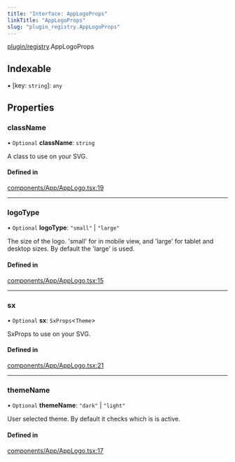 ```yaml
---
title: "Interface: AppLogoProps"
linkTitle: "AppLogoProps"
slug: "plugin_registry.AppLogoProps"
---
```


[plugin/registry](../modules/plugin_registry.md).AppLogoProps

## Indexable

▪ [key: `string`]: `any`

## Properties

### className

• `Optional` **className**: `string`

A class to use on your SVG.

#### Defined in

[components/App/AppLogo.tsx:19](https://github.com/headlamp-k8s/headlamp/blob/e3b4c5c7/frontend/src/components/App/AppLogo.tsx#L19)

___

### logoType

• `Optional` **logoType**: ``"small"`` \| ``"large"``

The size of the logo. 'small' for in mobile view, and 'large' for tablet and desktop sizes. By default the 'large' is used.

#### Defined in

[components/App/AppLogo.tsx:15](https://github.com/headlamp-k8s/headlamp/blob/e3b4c5c7/frontend/src/components/App/AppLogo.tsx#L15)

___

### sx

• `Optional` **sx**: `SxProps`<`Theme`\>

SxProps to use on your SVG.

#### Defined in

[components/App/AppLogo.tsx:21](https://github.com/headlamp-k8s/headlamp/blob/e3b4c5c7/frontend/src/components/App/AppLogo.tsx#L21)

___

### themeName

• `Optional` **themeName**: ``"dark"`` \| ``"light"``

User selected theme. By default it checks which is is active.

#### Defined in

[components/App/AppLogo.tsx:17](https://github.com/headlamp-k8s/headlamp/blob/e3b4c5c7/frontend/src/components/App/AppLogo.tsx#L17)

